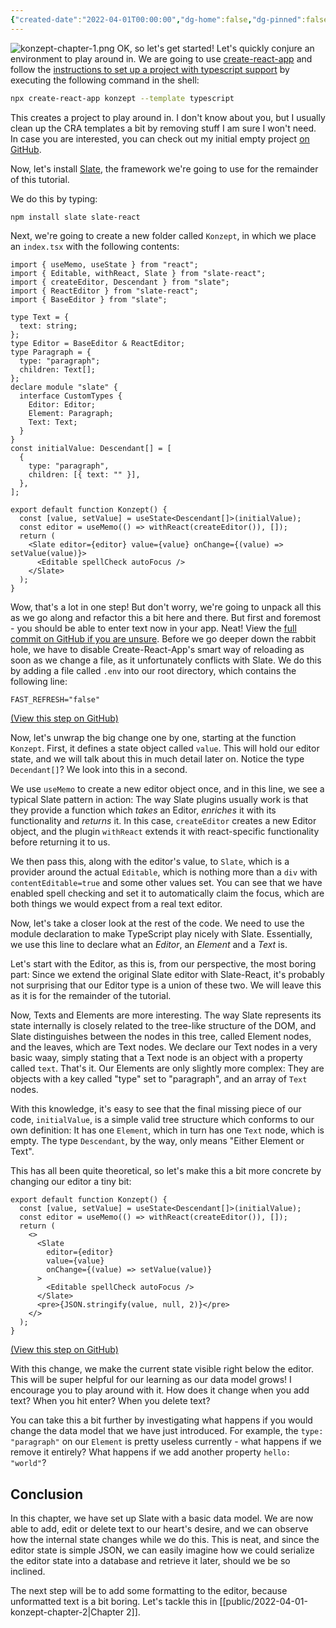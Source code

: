 ```yaml
---
{"created-date":"2022-04-01T00:00:00","dg-home":false,"dg-pinned":false,"dg-home-link":false,"dg-publish":true,"type":"post","dg-permalink":"/konzept-chapter-1/","disabled rules":["header-increment","yaml-title","yaml-title-alias","file-name-heading"],"title":"Konzept, Chapter 1: The Basics","aliases":["Konzept, Chapter 1: The Basics"],"linter-yaml-title-alias":"Konzept, Chapter 1: The Basics","updated-date":"2025-05-05T17:44:21","tags":["Tutorial","konzept"],"dg-path":"2022-04-01-konzept-chapter-1.md","permalink":"/konzept-chapter-1/","dgPassFrontmatter":true}
---
```



![konzept-chapter-1.png](/img/user/attachments/konzept-chapter-1.png)
OK, so let's get started! Let's quickly conjure an environment to play around in. We are going to use [create-react-app](https://create-react-app.dev/docs/getting-started) and follow the [instructions to set up a project with typescript support](https://create-react-app.dev/docs/adding-typescript/) by executing the following command in the shell:

```bash
npx create-react-app konzept --template typescript
```

This creates a project to play around in. I don't know about you, but I usually clean up the CRA templates a bit by removing stuff I am sure I won't need. In case you are interested, you can check out my initial empty project [on GitHub](https://github.com/pflenker/konzept/tree/initial-setup).

Now, let's install [Slate](https://docs.slatejs.org/), the framework we're going to use for the remainder of this tutorial.

We do this by typing:
```bash
npm install slate slate-react
```

Next, we're going to create a new folder called `Konzept`, in which we place an `index.tsx` with the following contents:

```tsx
import { useMemo, useState } from "react";
import { Editable, withReact, Slate } from "slate-react";
import { createEditor, Descendant } from "slate";
import { ReactEditor } from "slate-react";
import { BaseEditor } from "slate";

type Text = {
  text: string;
};
type Editor = BaseEditor & ReactEditor;
type Paragraph = {
  type: "paragraph";
  children: Text[];
};
declare module "slate" {
  interface CustomTypes {
    Editor: Editor;
    Element: Paragraph;
    Text: Text;
  }
}
const initialValue: Descendant[] = [
  {
    type: "paragraph",
    children: [{ text: "" }],
  },
];

export default function Konzept() {
  const [value, setValue] = useState<Descendant[]>(initialValue);
  const editor = useMemo(() => withReact(createEditor()), []);
  return (
    <Slate editor={editor} value={value} onChange={(value) => setValue(value)}>
      <Editable spellCheck autoFocus />
    </Slate>
  );
}
```

Wow, that's a lot in one step! But don't worry, we're going to unpack all this as we go along and refactor this a bit here and there. But first and foremost - you should be able to enter text now in your app. Neat! View the [full commit on GitHub if you are unsure](https://github.com/pflenker/konzept/tree/add-slate).
Before we go deeper down the rabbit hole, we have to disable Create-React-App's smart way of reloading as soon as we change a file, as it unfortunately conflicts with Slate. We do this by adding a file called `.env` into our root directory, which contains the following line:

```
FAST_REFRESH="false"
```
[(View this step on GitHub)](https://github.com/pflenker/konzept/tree/add-dotenv)

Now, let's unwrap the big change one by one, starting at the function `Konzept`. First, it defines a state object called `value`. This will hold our editor state, and we will talk about this in much detail later on. Notice the type `Decendant[]`? We look into this in a second.

We use `useMemo` to create a new editor object once, and in this line, we see a typical Slate pattern in action: The way Slate plugins usually work is that they provide a function which _takes_ an Editor, _enriches_ it with its functionality and _returns_ it. In this case, `createEditor` creates a new Editor object, and the plugin `withReact` extends it with react-specific functionality before returning it to us.

We then pass this, along with the editor's value, to `Slate`, which is a provider around the actual `Editable`, which is nothing more than a `div` with `contentEditable=true` and some other values set. You can see that we have enabled spell checking and set it to automatically claim the focus, which are both things we would expect from a real text editor.

Now, let's take a closer look at the rest of the code. We need to use the module declaration to make TypeScript play nicely with Slate. Essentially, we use this line to declare what an _Editor_, an _Element_ and a _Text_ is.

Let's start with the Editor, as this is, from our perspective, the most boring part: Since we extend the original Slate editor with Slate-React, it's probably not surprising that our Editor type is a union of these two. We will leave this as it is for the remainder of the tutorial.

Now, Texts and Elements are more interesting. The way Slate represents its state internally is closely related to the tree-like structure of the DOM, and Slate distinguishes between the nodes in this tree, called Element nodes, and the leaves, which are Text nodes. We declare our Text nodes in a very basic waay, simply stating that a Text node is an object with a property called `text`. That's it. Our Elements are only slightly more complex: They are objects with a key called "type" set to "paragraph", and an array of `Text` nodes.  

With this knowledge, it's easy to see that the final missing piece of our code, `initialValue`, is a simple valid tree structure which conforms to our own definition: It has one `Element`, which in turn has one `Text` node, which is empty. The type `Descendant`, by the way, only means "Either Element or Text".

This has all been quite theoretical, so let's make this a bit more concrete by changing our editor a tiny bit:

```tsx
export default function Konzept() {
  const [value, setValue] = useState<Descendant[]>(initialValue);
  const editor = useMemo(() => withReact(createEditor()), []);
  return (
    <>
      <Slate
        editor={editor}
        value={value}
        onChange={(value) => setValue(value)}
      >
        <Editable spellCheck autoFocus />
      </Slate>
      <pre>{JSON.stringify(value, null, 2)}</pre>
    </>
  );
}
```
[(View this step on GitHub)](https://github.com/pflenker/konzept/tree/output-state)

With this change, we make the current state visible right below the editor. This will be super helpful for our learning as our data model grows! I encourage you to play around with it. How does it change when you add text? When you hit enter? When you delete text?

You can take this a bit further by investigating what happens if you would change the data model that we have just introduced. For example, the `type: "paragraph"` on our `Element` is pretty useless currently - what happens if we remove it entirely? What happens if we add another property `hello: "world"`?

## Conclusion
In this chapter, we have set up Slate with a basic data model. We are now able to add, edit or delete text to our heart's desire, and we can observe how the internal state changes while we do this. This is neat, and since the editor state is simple JSON, we can easily imagine how we could serialize the editor state into a database and retrieve it later, should we be so inclined.

The next step will be to add some formatting to the editor, because unformatted text is a bit boring. Let's tackle this in [[public/2022-04-01-konzept-chapter-2\|Chapter 2]].
